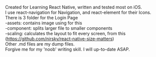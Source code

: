 Created for Learning React Native, written and tested most on iOS. <br>
I use react-navigation for Navigation, and react-element for their Icons.<br>
There is 3 folder for the Login Page<br>
	-assets: contains image using for this<br>
	-component: splits larger file to smaller components<br>
	-scaling: calculates the layout to fit every screen, from this (https://github.com/nirsky/react-native-size-matters)<br>
Other .md files are my dump files.<br>
Forgive me for my 'noob' writing skill. I will up-to-date ASAP.
